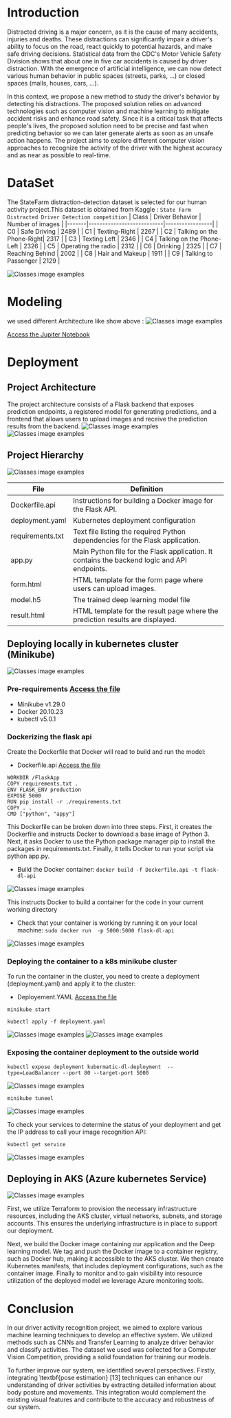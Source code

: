 # Introduction 
Distracted driving is a major concern, as it is the cause of many accidents, injuries and deaths. These distractions can significantly impair a driver's ability to focus on the road, react quickly to potential hazards, and make safe driving decisions. Statistical data from the CDC's Motor Vehicle Safety Division shows that about one in five car accidents is caused by driver distraction. 
With the emergence of artificial intelligence, we can now detect various human behavior in public spaces (streets, parks, ...) or closed spaces (malls, houses, cars, ...). 

In this context, we propose a new method to study the driver's behavior by detecting his distractions. The proposed solution relies on advanced technologies such as computer vision and machine learning to mitigate accident risks and enhance road safety.
Since it is a critical task that affects people's lives, the proposed solution need to be precise and fast when predicting behavior so we can later generate alerts as soon as an unsafe action happens.
The project aims to explore different computer vision approaches  to recognize the activity of the driver with the highest accuracy and as near as possible to real-time.

# DataSet 
The StateFarm distraction-detection dataset is selected for our human activity project.This dataset is obtained from Kaggle : ``State Farm Distracted Driver Detection competition``
| Class | Driver Behavior            | Number of images |
|-------|---------------------------|-----------------|
| C0    | Safe Driving              | 2489            |
| C1    | Texting-Right             | 2267            |
| C2    | Talking on the Phone-Right| 2317            |
| C3    | Texting Left              | 2346            |
| C4    | Talking on the Phone-Left | 2326            |
| C5    | Operating the radio       | 2312            |
| C6    | Drinking                  | 2325            |
| C7    | Reaching Behind           | 2002            |
| C8    | Hair and Makeup           | 1911            |
| C9    | Talking to Passenger      | 2129            |

![Classes image examples](images/images-classes.png)

# Modeling 
we used different Architecture like show above : 
![Classes image examples](images/model.png)

[Access the Jupiter Notebook ](PFA_Driver_Distraction_Detection.ipynb)

# Deployment 
## Project Architecture
The project architecture consists of a Flask backend that exposes prediction endpoints, a registered model for generating predictions, and a frontend that allows users to upload images and receive the prediction results from the backend.
![Classes image examples](images/front_home.PNG)
![Classes image examples](images/result.PNG)

## Project Hierarchy 
![Classes image examples](images/architecture.png)

| File            | Definition                                                               |
|-----------------|--------------------------------------------------------------------------|
| Dockerfile.api  | Instructions for building a Docker image for the Flask API.               |
| deployment.yaml | Kubernetes deployment configuration                                      |
| requirements.txt| Text file listing the required Python dependencies for the Flask application. |
| app.py          | Main Python file for the Flask application. It contains the backend logic and API endpoints. |
| form.html       | HTML template for the form page where users can upload images.            |
| model.h5        | The trained deep learning model file                                     |
| result.html     | HTML template for the result page where the prediction results are displayed. |

## Deploying locally in kubernetes cluster (Minikube)

![Classes image examples](images/architecture1.png)

### Pre-requirements  [Access the file ](deployment/requirements.txt)
* Minikube v1.29.0
* Docker 20.10.23
* kubectl  v5.0.1

### Dockerizing the flask api
Create the Dockerfile that Docker will read to build and run the model:
* Dockerfile.api  [Access the file ](deployment/Dockerfile.api)

``` FROM python:3.9
WORKDIR /FlaskApp
COPY requirements.txt .
ENV FLASK_ENV production
EXPOSE 5000
RUN pip install -r ./requirements.txt
COPY . .
CMD ["python", "appy"]
```
This Dockerfile can be broken down into three steps. First, it creates the Dockerfile and instructs Docker to download a base image of Python 3. Next, it asks Docker to use the Python package manager pip to install the packages in requirements.txt. Finally, it tells Docker to run your script via python app.py.

* Build the Docker container:
``` docker build -f Dockerfile.api -t flask-dl-api ```

![Classes image examples](images/1.png)

This instructs Docker to build a container for the code in your current working directory
* Check that your container is working by running it on your local machine:
``` sudo docker run  -p 5000:5000 flask-dl-api ```

![Classes image examples](images/2.png)

### Deploying the container to a k8s minikube cluster
To run the container in the cluster, you need to create a deployment (deployment.yaml) and apply it to the cluster:  
* Deployement.YAML  [Access the file ](deployment/deployment.yaml)

``` minikube start ```

``` kubectl apply -f deployment.yaml ```

![Classes image examples](images/3.png)
![Classes image examples](images/33.png)

### Exposing the container deployment to the outside world
``` kubectl expose deployment kubermatic-dl-deployment  --type=LoadBalancer --port 80 --target-port 5000 ```

![Classes image examples](images/4.png)

``` minikube tuneel ```

![Classes image examples](images/5.png)

To check your services to determine the status of your deployment and get the IP address to call your image recognition API:

``` kubectl get service ```

![Classes image examples](images/6.png)

## Deploying in AKS (Azure kubernetes Service)

![Classes image examples](images/aks.png)

First, we utilize Terraform to provision the necessary infrastructure resources, including the AKS cluster, virtual networks, subnets, and storage accounts. This ensures the underlying infrastructure is in place to support our deployment.

Next, we build the Docker image containing our application and the Deep learning model. We tag and push the Docker image to a container registry, such as Docker hub, making it accessible to the AKS cluster. 
We then create Kubernetes manifests, that includes deployment configurations, such as the container image.
Finally to monitor and to gain visibility into resource utilization of the deployed model we leverage Azure monitoring tools. 


# Conclusion

In our driver activity recognition project, we aimed to explore various machine learning techniques to develop an effective system. We utilized methods such as CNNs and Transfer Learning to analyze driver behavior and classify activities. The dataset we used was collected for a Computer Vision Competition, providing a solid foundation for training our models.

To further improve our system, we identified several perspectives. Firstly, integrating \textbf{pose estimation} [13] techniques can enhance our understanding of driver activities by extracting detailed information about body posture and movements. This integration would complement the existing visual features and contribute to the accuracy and robustness of our system.
